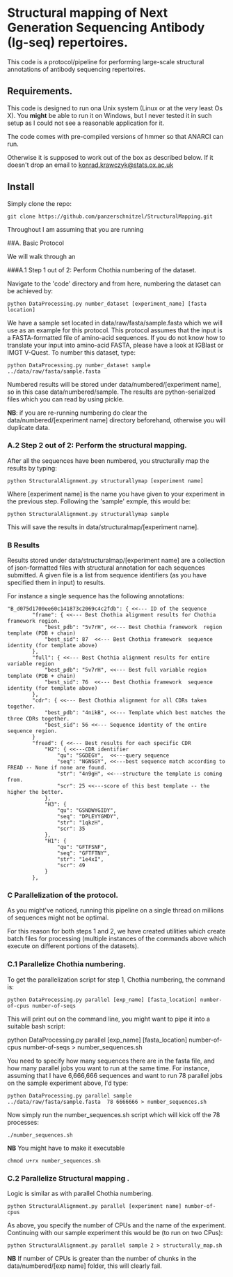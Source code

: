 # Structural mapping of Next Generation Sequencing Antibody (Ig-seq) repertoires.

This code is a protocol/pipeline for performing large-scale structural annotations of antibody sequencing repertoires.


## Requirements.

This code is designed to run ona Unix system (Linux or at the very least Os X). You **might** be able to run it on Windows, but I never tested it in such setup as I could not see a reasonable application for it.

The code comes with pre-compiled versions of hmmer so that ANARCI can run.

Otherwise it is supposed to work out of the box as described below. If it doesn't drop an email to konrad.krawczyk@stats.ox.ac.uk

## Install

Simply clone the repo:


```
git clone https://github.com/panzerschnitzel/StructuralMapping.git
```

Throughout I am assuming that you are running

##A. Basic Protocol

We will walk through an

###A.1 Step 1 out of 2: Perform Chothia numbering of the dataset.

Navigate to the 'code' directory and from here, numbering the dataset can be achieved by:

```
python DataProcessing.py number_dataset [experiment_name] [fasta location]
```

We have a sample set located in data/raw/fasta/sample.fasta which we will use as an example for this protocol. This protocol assumes that the input is a FASTA-formatted file of amino-acid sequences. If you do not know how to translate your input into amino-acid FASTA, please have a look at IGBlast or IMGT V-Quest. To number this dataset, type:

```
python DataProcessing.py number_dataset sample ../data/raw/fasta/sample.fasta 
```

Numbered results will be stored under data/numbered/[experiment name], so in this case data/numbered/sample. The results are python-serialized files which you can read by using pickle.

**NB**: if you are re-running numbering do clear the data/numbered/[experiment name] directory beforehand, otherwise you will duplicate data.

### A.2 Step 2 out of 2: Perform the structural mapping.

After all the sequences have been numbered, you structurally map the results by typing:

```
python StructuralAlignment.py structurallymap [experiment name]
```

Where [experiment name] is the name you have given to your experiment in the previous step. Following the 'sample' exmple, this would be:

```
python StructuralAlignment.py structurallymap sample
```

This will save the results in data/structuralmap/[experiment name].

### B Results

Results stored under data/structuralmap/[experiment name] are a collection of json-formatted files with structural annotation for each sequences submitted. A given file is a list from sequence identifiers (as you have specified them in input) to results.

For instance a single sequence has the following annotations:

```
"B_d075d1700ee60c141873c2069c4c2fdb": { <<--- ID of the sequence
		"frame": { <<--- Best Chothia alignment results for Chothia framework region.
			"best_pdb": "5v7rH", <<--- Best Chothia framework  region template (PDB + chain)
			"best_sid": 87  <<--- Best Chothia framework  sequence identity (for template above)
		},
		"full": { <<--- Best Chothia alignment results for entire variable region
			"best_pdb": "5v7rH", <<--- Best full variable region template (PDB + chain)
			"best_sid": 76  <<--- Best Chothia framework  sequence identity (for template above)
		},
		"cdr": { <<--- Best Chothia alignment for all CDRs taken together.
			"best_pdb": "4nikB", <<--- Template which best matches the three CDRs together.
			"best_sid": 56 <<--- Sequence identity of the entire sequence region.
		}
		"fread": { <<--- Best results for each specific CDR
			"H2": { <<---CDR identifier
				"qu": "SGDEGY",  <<---query sequence
				"seq": "NGNSGY", <<---best sequence match according to FREAD -- None if none are found.
				"str": "4n9gH", <<---structure the template is coming from.
				"scr": 25 <<---score of this best template -- the higher the better.
			},
			"H3": {
				"qu": "GSNDWYGIDY",
				"seq": "DPLEYYGMDY",
				"str": "1qkzH",
				"scr": 35
			},
			"H1": {
				"qu": "GFTFSNF",
				"seq": "GFTFTNY",
				"str": "1e4xI",
				"scr": 49
			}
		},
```
### C Parallelization of the protocol.

As you might've noticed, running this pipeline on a single thread on millions of sequences might not be optimal.

For this reason for both steps 1 and 2, we have created utilities which create batch files for processing (multiple instances of the commands above which execute on different portions of the datasets).

### C.1 Parallelize Chothia numbering.

To get the parallelization script for step 1, Chothia numbering, the command is:

```
python DataProcessing.py parallel [exp_name] [fasta_location] number-of-cpus number-of-seqs
```

This will print out on the command line, you might want to pipe it into a suitable bash script:

python DataProcessing.py parallel [exp_name] [fasta_location] number-of-cpus number-of-seqs > number_sequences.sh

You need to specify how many sequences there are in the fasta file, and how many parallel jobs you want to run at the same time. For instance, assuming that I have 6,666,666 sequences and want to run 78 parallel jobs on the sample experiment above, I'd type:

```
python DataProcessing.py parallel sample ../data/raw/fasta/sample.fasta  78 6666666 > number_sequences.sh
```

Now simply run the number_sequences.sh script which will kick off the 78 processes:

```
./number_sequences.sh
```

**NB** You might have to make it executable 

```
chmod u+rx number_sequences.sh
```

### C.2 Parallelize Structural mapping .

Logic is similar as with parallel Chothia numbering.

```
python StructuralAlignment.py parallel [experiment name] number-of-cpus
```
As above, you specify the number of CPUs and the name of the experiment. Continuing with our sample experiment this would be (to run on two CPus):

```
python StructuralAlignment.py parallel sample 2 > structurally_map.sh
```

**NB** If number of CPUs is greater than the number of chunks in the data/numbered/[exp name] folder, this will clearly fail. 





